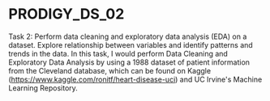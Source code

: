 # PRODIGY_DS_02
Task 2: Perform data cleaning and exploratory data analysis (EDA) on a dataset. Explore relationship between variables and identify patterns and trends in the data.
In this task, I would perform Data Cleaning and Exploratory Data Analysis by using a 1988 dataset of patient information from the Cleveland database, which can be found on Kaggle (https://www.kaggle.com/ronitf/heart-disease-uci) and UC Irvine's Machine Learning Repository.
